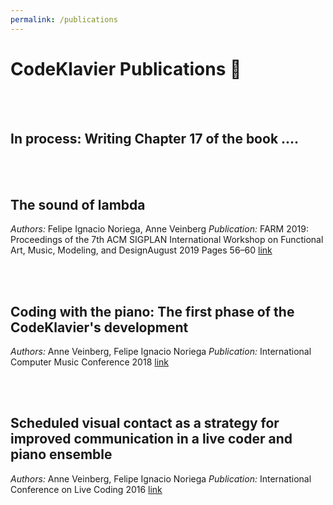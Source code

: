```yaml
---
permalink: /publications
---
```


# CodeKlavier Publications 📝

<br><br>
## In process: Writing Chapter 17 of the book ....

<br><br>
## The sound of lambda
*Authors:* Felipe Ignacio Noriega, Anne Veinberg
*Publication:* FARM 2019: Proceedings of the 7th ACM SIGPLAN International Workshop on Functional Art, Music, Modeling, and DesignAugust 2019 Pages 56–60
[link](https://doi.org/10.1145/3331543.3342583D)

<br><br>
## Coding with the piano: The first phase of the CodeKlavier's development
*Authors:* Anne Veinberg, Felipe Ignacio Noriega
*Publication:* International Computer Music Conference 2018
[link](https://drive.google.com/file/d/1UIr2JyPqRw833OIkBgDrx2P6VjZcEKf1/view)

<br><br>
## Scheduled visual contact as a strategy for improved communication in a live coder and piano ensemble
*Authors:* Anne Veinberg, Felipe Ignacio Noriega
*Publication:* International Conference on Live Coding 2016
[link](https://www.keyboardsunite.com/offzz/ICLC-paperrevised.pdf)
